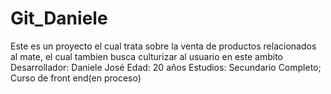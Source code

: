# Git_Daniele
Este es un proyecto el cual trata sobre la venta de productos relacionados al mate, el cual tambien busca culturizar al usuario en este ambito
Desarrollador: Daniele José
Edad: 20 años
Estudios: Secundario Completo;
	  Curso de front end(en proceso)
